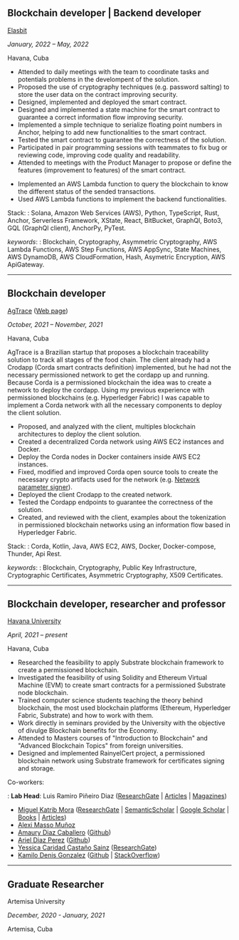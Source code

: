 ## **Blockchain developer | Backend developer**

[Elasbit][13867795755687497761]

*January, 2022 – May, 2022*

Havana, Cuba

<!-- small description about the client and its requirements or problems, how I solve it -->

- Attended to daily meetings with the team to coordinate tasks and potentials problems in the develompent of the solution.
- Proposed the use of cryptography techniques (e.g. password salting) to store the user data on the contract improving security.
- Designed, implemented and deployed the smart contract.
- Designed and implemented a state machine for the smart contract to guarantee a correct information flow improving security.
- Implemented a simple technique to serialize floating point numbers in Anchor, helping to add new functionalities to the smart contract.
- Tested the smart contract to guarantee the correctness of the solution.
- Participated in pair programming sessions with teammates to fix bug or reviewing code, improving code quality and readability.
- Attended to meetings with the Product Manager to propose or define the features (improvement to features) of the smart contract.
<!-- - Fixed aws step functions code, improve readability of this -->
- Implemented an AWS Lambda function to query the blockchain to know the different status of the sended transactions.
- Used AWS Lambda functions to implement the backend functionalities.
<!-- extend this -->

Stack:
: Solana, Amazon Web Services (AWS), Python, TypeScript, Rust, Anchor, Serverless Framework, XState, React, BitBucket, GraphQl, Boto3, GQL (GraphQl client), AnchorPy, PyTest.
<!-- extend the keywords section -->
*keywords*:
: Blockchain, Cryptography, Asymmetric Cryptography, AWS Lambda Functions, AWS Step Functions, AWS AppSync, State Machines, AWS DynamoDB, AWS CloudFormation, Hash, Asymetric Encryption, AWS ApiGateway.

[13867795755687497761]: https://www.linkedin.com/company/elasbit/

---

## **Blockchain developer**

[AgTrace][13179854458968804319] ([Web page][12149870873725910779])

*October, 2021 – November, 2021*

Havana, Cuba

AgTrace is a Brazilian startup that proposes a blockchain traceability solution to track all stages of the food chain. The client already had a Crodapp (Corda smart contracts definition) implemented, but he had not the necessary permissioned network to get the cordapp up and running. Because Corda is a permissioned blockchain the idea was to create a network to deploy the cordapp. Using my previous experience with permissioned blockchains (e.g. Hyperledger Fabric) I was capable to implement a Corda network with all the necessary components to deploy the client solution.
<!-- small description about the client and its requirements or problems, how I solve it -->

- Proposed, and analyzed with the client, multiples blockchain architectures to deploy the client solution.
- Created a decentralized Corda network using AWS EC2 instances and Docker.
- Deploy the Corda nodes in Docker containers inside AWS EC2 instances.
- Fixed, modified and improved Corda open source tools to create the necessary crypto artifacts used for the network (e.g. [Network parameter signer][11758297596384249371]).
- Deployed the client Crodapp to the created network.
- Tested the Cordapp endpoints to guarantee the correctness of the solution.
- Created, and reviewed with the client, examples about the tokenization in permissioned blockchain networks using an information flow based in Hyperledger Fabric.

Stack:
: Corda, Kotlin, Java, AWS EC2, AWS, Docker, Docker-compose, Thunder, Api Rest.

*keywords*:
: Blockchain, Cryptography, Public Key Infrastructure, Cryptographic Certificates, Asymmetric Cryptography, X509 Certificates.

[13179854458968804319]: https://www.linkedin.com/company/agtrace/
[12149870873725910779]: https://agtrace.ag/
[11758297596384249371]: https://rayniel95.github.io/projects/projects/#network-parameters-signer

---

## **Blockchain developer, researcher and professor**

[Havana University][10501492827982229945]

*April, 2021 – present*

Havana, Cuba

<!-- hablar acerca de que somos un pequeno grupo de investigadores, que intentamos introducir la tecnologia blockchain in cuba que tenemos muchos proyectos con empresas cubanas, que entrenamos a estudiantes en blockchain, etc, -->

- Researched the feasibility to apply Substrate blockchain framework to create a permissioned blockchain.
- Investigated the feasibility of using Solidity and Ethereum Virtual Machine (EVM) to create smart contracts for a permissioned Substrate node blockchain.
- Trained computer science students teaching the theory behind blockchain, the most used blockchain platforms (Ethereum, Hyperledger Fabric, Substrate) and how to work with them.
- Work directly in seminars provided by the University with the objective of divulge Blockchain benefits for the Economy.
- Attended to Masters courses of "Introduction to Blockchain" and "Advanced Blockchain Topics" from foreign universities.
- Designed and implemented RainyelCert project, a permissioned blockchain network using Substrate framework for certificates signing and storage.

Co-workers:

: **Lab Head**: Luis Ramiro Piñeiro Diaz ([ResearchGate][737479525302093179] | [Articles][9838377359291522781] | [Magazines][2138024335952641761])

- [Miguel Katrib Mora][2718954530875636670] ([ResearchGate][9838377359291522781] | [SemanticScholar][8179683280008850749] | [Google Scholar][7002261701407992645] | [Books][4563679684286092907] | [Articles][6686877601431166890])
- [Alexi Masso Muñoz][6005828514837597583]
- [Amaury Diaz Caballero][10046178460804603328] ([Github][6989384081882760709])
- [Ariel Diaz Perez][16379277098091383057] ([Github][17715180797249903301])
- [Yessica Caridad Castaño Sainz][6035990843617390936] ([ResearchGate][14416748475173451428])
- [Kamilo Denis Gonzalez][2444704373763869055] ([Github][16945575433379891358] | [StackOverflow][3099919609106716666])

[16945575433379891358]: https://github.com/kmilodenisglez
[3099919609106716666]: https://stackoverflow.com/users/14446491/kmilo-denis-gonzalez
[17715180797249903301]: https://github.com/krafugo
[6989384081882760709]: https://github.com/amaury95
---

## **Graduate Researcher**

Artemisa University

*December, 2020 - January, 2021*

Artemisa, Cuba

<!-- Enterprise public register: -->
[10501492827982229945]: http://www.uh.cu
[737479525302093179]: https://www.researchgate.net/profile/Luis-Diaz-105
[2138024335952641761]: https://1library.co/document/qo37ndmq-vol-num-abril.html
[9838377359291522781]: https://www.mdpi.com/2073-8994/13/5/777
[16801529439425332354]: https://www.researchgate.net/profile/Miguel-Katrib-2
[8179683280008850749]: https://www.semanticscholar.org/author/Miguel-Katrib-Mora/2053337934
[7002261701407992645]: https://scholar.google.com/citations?user=-s5mRPkAAAAJ&hl=es
[6686877601431166890]: http://toc.proceedings.com/21425webtoc.pdf
[4563679684286092907]: http://worldcat.org/identities/lccn-no2011161030/
[2718954530875636670]: https://www.linkedin.com/in/miguel-katrib-3a5529aa/
[6005828514837597583]: https://www.linkedin.com/in/alexi-mass%C3%B3-mu%C3%B1oz-697393150/
[10046178460804603328]: https://cu.linkedin.com/in/amaury95
[13905224447409724230]: https://github.com/rayniel95/rainyelcert-node
[16379277098091383057]: https://www.linkedin.com/in/ariel-diaz-perez-21a752121
[2444704373763869055]: https://www.linkedin.com/in/kmilodenisglez
[6035990843617390936]: https://www.linkedin.com/in/yessica-caridad-casta%C3%B1o-sainz-943107205
[14416748475173451428]: https://www.researchgate.net/profile/Yessica-Caridad-Sainz-2